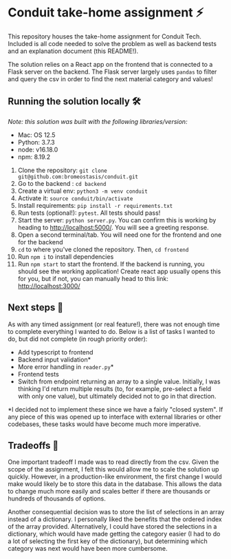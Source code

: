 # Conduit take-home assignment ⚡️
This repository houses the take-home assignment for Conduit Tech. Included is all code needed to solve the problem as well as backend tests and an explanation document (this README!).

The solution relies on a React app on the frontend that is connected to a Flask server on the backend. The Flask server largely uses `pandas` to filter and query the csv in order to find the next material category and values!

## Running the solution locally 🛠

*Note: this solution was built with the following libraries/version:*

* Mac: OS 12.5
* Python: 3.7.3
* node: v16.18.0
* npm: 8.19.2

1. Clone the repository: `git clone git@github.com:bromeostasis/conduit.git`
1. Go to the backend : `cd backend`
1. Create a virtual env: `python3 -m venv conduit`
1. Activate it: `source conduit/bin/activate`
1. Install requirements: `pip install -r requirements.txt`
1. Run tests (optional!): `pytest`. All tests should pass!
1. Start the server: `python server.py`. You can confirm this is working by heading to [http://localhost:5000/](http://localhost:5000/). You will see a greeting response.
1. Open a second terminal/tab. You will need one for the frontend and one for the backend
1. `cd` to where you've cloned the repository. Then, `cd frontend`
1. Run `npm i` to install dependencies
1. Run `npm start` to start the frontend. If the backend is running, you should see the working application! Create react app usually opens this for you, but if not, you can manually head to this link: [http://localhost:3000/](http://localhost:3000/)

## Next steps 🔮

As with any timed assignment (or real feature!), there was not enough time to complete everything I wanted to do. Below is a list of tasks I wanted to do, but did not complete (in rough priority order):


* Add typescript to frontend
* Backend input validation\*
* More error handling in `reader.py`\*
* Frontend tests
* Switch from endpoint returning an array to a single value. Initially, I was thinking I'd return multiple results (to, for example, pre-select a field with only one value), but ultimately decided not to go in that direction.

\*I decided not to implement these since we have a fairly "closed system". If any piece of this was opened up to interface with external libraries or other codebases, these tasks would have become much more imperative.

## Tradeoffs 🤝

One important tradeoff I made was to read directly from the csv. Given the scope of the assignment, I felt this would allow me to scale the solution up quickly. However, in a production-like environment, the first change I would make would likely be to store this data in the database. This allows the data to change much more easily and scales better if there are thousands or hundreds of thousands of options.


Another consequential decision was to store the list of selections in an array instead of a dictionary. I personally liked the benefits that the ordered index of the array provided. Alternatively, I could have stored the selections in a dictionary, which would have made getting the category easier (I had to do a lot of selecting the first key of the dictionary), but determining which category was next would have been more cumbersome.